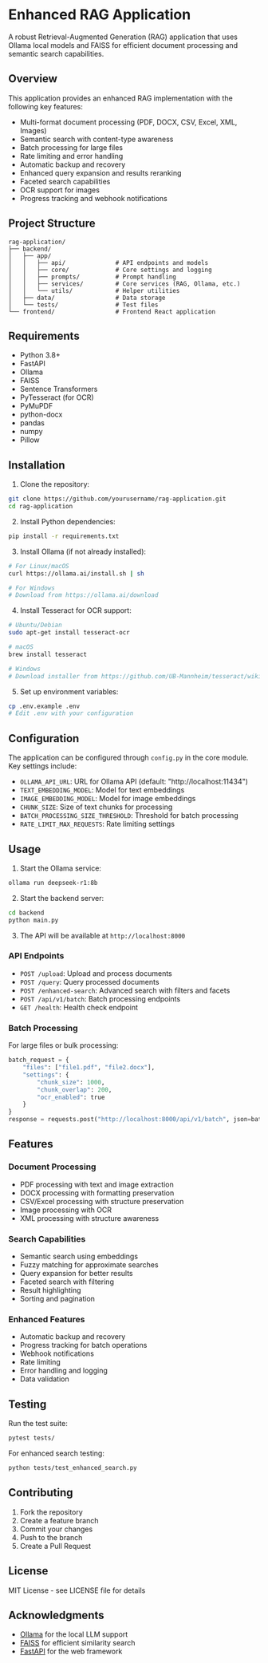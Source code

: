 # Enhanced RAG Application

A robust Retrieval-Augmented Generation (RAG) application that uses Ollama local models and FAISS for efficient document processing and semantic search capabilities.

## Overview

This application provides an enhanced RAG implementation with the following key features:

- Multi-format document processing (PDF, DOCX, CSV, Excel, XML, Images)
- Semantic search with content-type awareness
- Batch processing for large files
- Rate limiting and error handling
- Automatic backup and recovery
- Enhanced query expansion and results reranking
- Faceted search capabilities
- OCR support for images
- Progress tracking and webhook notifications

## Project Structure

```
rag-application/
├── backend/
│   ├── app/
│   │   ├── api/              # API endpoints and models
│   │   ├── core/             # Core settings and logging
│   │   ├── prompts/          # Prompt handling
│   │   ├── services/         # Core services (RAG, Ollama, etc.)
│   │   └── utils/            # Helper utilities
│   ├── data/                 # Data storage
│   └── tests/                # Test files
└── frontend/                 # Frontend React application
```

## Requirements

- Python 3.8+
- FastAPI
- Ollama
- FAISS
- Sentence Transformers
- PyTesseract (for OCR)
- PyMuPDF
- python-docx
- pandas
- numpy
- Pillow

## Installation

1. Clone the repository:
```bash
git clone https://github.com/yourusername/rag-application.git
cd rag-application
```

2. Install Python dependencies:
```bash
pip install -r requirements.txt
```

3. Install Ollama (if not already installed):
```bash
# For Linux/macOS
curl https://ollama.ai/install.sh | sh

# For Windows
# Download from https://ollama.ai/download
```

4. Install Tesseract for OCR support:
```bash
# Ubuntu/Debian
sudo apt-get install tesseract-ocr

# macOS
brew install tesseract

# Windows
# Download installer from https://github.com/UB-Mannheim/tesseract/wiki
```

5. Set up environment variables:
```bash
cp .env.example .env
# Edit .env with your configuration
```

## Configuration

The application can be configured through `config.py` in the core module. Key settings include:

- `OLLAMA_API_URL`: URL for Ollama API (default: "http://localhost:11434")
- `TEXT_EMBEDDING_MODEL`: Model for text embeddings
- `IMAGE_EMBEDDING_MODEL`: Model for image embeddings
- `CHUNK_SIZE`: Size of text chunks for processing
- `BATCH_PROCESSING_SIZE_THRESHOLD`: Threshold for batch processing
- `RATE_LIMIT_MAX_REQUESTS`: Rate limiting settings

## Usage

1. Start the Ollama service:
```bash
ollama run deepseek-r1:8b
```

2. Start the backend server:
```bash
cd backend
python main.py
```

3. The API will be available at `http://localhost:8000`

### API Endpoints

- `POST /upload`: Upload and process documents
- `POST /query`: Query processed documents
- `POST /enhanced-search`: Advanced search with filters and facets
- `POST /api/v1/batch`: Batch processing endpoints
- `GET /health`: Health check endpoint

### Batch Processing

For large files or bulk processing:

```python
batch_request = {
    "files": ["file1.pdf", "file2.docx"],
    "settings": {
        "chunk_size": 1000,
        "chunk_overlap": 200,
        "ocr_enabled": true
    }
}
response = requests.post("http://localhost:8000/api/v1/batch", json=batch_request)
```

## Features

### Document Processing
- PDF processing with text and image extraction
- DOCX processing with formatting preservation
- CSV/Excel processing with structure preservation
- Image processing with OCR
- XML processing with structure awareness

### Search Capabilities
- Semantic search using embeddings
- Fuzzy matching for approximate searches
- Query expansion for better results
- Faceted search with filtering
- Result highlighting
- Sorting and pagination

### Enhanced Features
- Automatic backup and recovery
- Progress tracking for batch operations
- Webhook notifications
- Rate limiting
- Error handling and logging
- Data validation

## Testing

Run the test suite:
```bash
pytest tests/
```

For enhanced search testing:
```bash
python tests/test_enhanced_search.py
```

## Contributing

1. Fork the repository
2. Create a feature branch
3. Commit your changes
4. Push to the branch
5. Create a Pull Request

## License

MIT License - see LICENSE file for details

## Acknowledgments

- [Ollama](https://ollama.ai/) for the local LLM support
- [FAISS](https://github.com/facebookresearch/faiss) for efficient similarity search
- [FastAPI](https://fastapi.tiangolo.com/) for the web framework